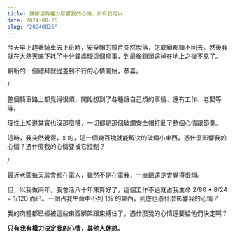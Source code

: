 ```yaml
---
title: 誰都沒有權力影響我的心情，只有我可以
date: 2024-08-26
slug: "20240826"
---
```


今天早上趕著騎車去上班時，安全帽的鏡片突然脫落，怎麼鎖都鎖不回去。然後我就在大熱天底下耗了十分鐘處理這個鳥事，到最後鎖頭還掉在地上之後不見了。

嶄新的一個禮拜就從差到不行的心情開始，恭喜。

/

整個騎車路上都覺得很煩，開始想到了各種讓自己煩的事情、還有工作、老闆等等。

理性上知道其實也沒那麼糟，一切都是那個破爛安全帽打亂了整個心情跟節奏。

這時，我突然覺得，x 的，這一個幾百塊就能解決的破爛小東西，憑什麼影響我的心情？憑什麼我的心情要被它控制？

/

最近老闆每天晨會都在電人，雖然不是在電我，一直聽還是會覺得很煩。

但，以我做兩年，我會活八十年來算好了，這個工作不過就占我生命 2/80 \* 8/24 = 1/120 而已。一個占我生命中不到 1% 的東西，到底也憑什麼影響我的心情？

我的肉體都已經被這些東西綁架跟束縛住了，憑什麼我的心情還要給他們決定啊？

**只有我有權力決定我的心情，其他人休想。**
